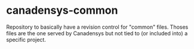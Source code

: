 canadensys-common
=================

Repository to basically have a revision control for "common" files.
Thoses files are the one served by Canadensys but not tied to (or included into) a specific project.
